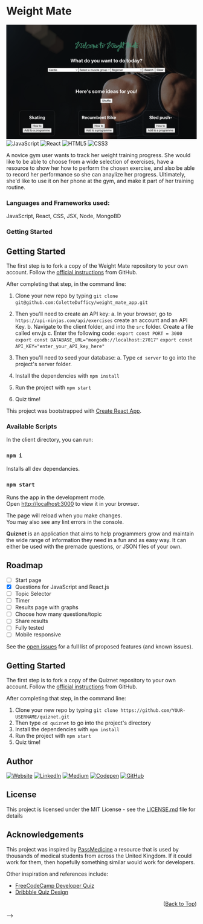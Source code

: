 # Weight Mate
![Homepage](screengrabs/homepage_screenshot_2.png)
![JavaScript](https://img.shields.io/badge/javascript-%23323330.svg?style=for-the-badge&logo=javascript&logoColor=%23F7DF1E)
![React](https://img.shields.io/badge/react-%2320232a.svg?style=for-the-badge&logo=react&logoColor=%2361DAFB)
![HTML5](https://img.shields.io/badge/html5-%23E34F26.svg?style=for-the-badge&logo=html5&logoColor=white)
![CSS3](https://img.shields.io/badge/css3-%231572B6.svg?style=for-the-badge&logo=css3&logoColor=white)


A novice gym user wants to track her weight training progress. She would like to be able to choose from a wide selection of exercises, have a resource to show her how to perform the chosen exercise, and also be able to record her performance so she can anaylize her progress. 
Ultimately, she'd like to use it on her phone at the gym, and make it part of her training routine. 


### Languages and Frameworks used:
JavaScript, React, CSS, JSX, Node, MongoBD

### Getting Started

## Getting Started

The first step is to fork a copy of the Weight Mate repository to your own account. Follow the [official instructions](https://docs.github.com/en/get-started/quickstart/fork-a-repo) from GitHub.

After completing that step, in the command line:

1. Clone your new repo by typing `git clone git@github.com:ColetteDufficy/weight_mate_app.git`

2. Then you'll need to create an API key:
    a. In your browser, go to `https://api-ninjas.com/api/exercises` create an account and an API Key.
    b. Navigate to the client folder, and into the `src` folder. Create a file called env.js
    c. Enter the following code:
        `export const PORT = 3000`
        `export const DATABASE_URL="mongodb://localhost:27017"`
        `export const API_KEY="enter_your_API_key_here"`

3. Then you'll need to seed your database:
    a. Type `cd server` to go into the project's server folder.

3. Install the dependencies with `npm install`
4. Run the project with `npm start`
5. Quiz time!

This project was bootstrapped with [Create React App](https://github.com/facebook/create-react-app).

### Available Scripts

In the client directory, you can run:

### `npm i` 
Installs all dev dependancies.

### `npm start`

Runs the app in the development mode.\
Open [http://localhost:3000](http://localhost:3000) to view it in your browser.

The page will reload when you make changes.\
You may also see any lint errors in the console.



<!-- 
<a name="readme-top"></a>

# Quiznet
### Wireframes
### Wireframe of main page

![Banner](https://github.com/sf-adams/quiznet/assets/35069870/60fbf66e-f37b-4c9b-8d0b-b272c2a3f392)
![React](https://img.shields.io/badge/react-%2320232a.svg?style=for-the-badge&logo=react&logoColor=%2361DAFB)
![Vite](https://img.shields.io/badge/vite-%23646CFF.svg?style=for-the-badge&logo=vite&logoColor=white)
![SASS](https://img.shields.io/badge/SASS-hotpink.svg?style=for-the-badge&logo=SASS&logoColor=white)

<!-- BACKGROUND -->

**Quiznet** is an application that aims to help programmers grow and maintain the wide range of information they need in a fun and as easy way. It can either be used with the premade questions, or JSON files of your own.

<!-- Hopefully there is a question or two in there that you didn't already know. If there's something that you'd recommend being added, please go to the [contribution](#contributing) section. -->

<!-- SCREENSHOT -->

<!-- ![](./screenshot.jpg) -->

<!-- FEATURES -->

## Roadmap

- [ ] Start page
- [x] Questions for JavaScript and React.js
- [ ] Topic Selector
- [ ] Timer
- [ ] Results page with graphs
- [ ] Choose how many questions/topic
- [ ] Share results
- [ ] Fully tested
- [ ] Mobile responsive

See the [open issues](https://github.com/sf-adams/quiznet/issues) for a full list of proposed features (and known issues).

<!-- To view the demo: click here -->

<!-- GETTING STARTED -->

## Getting Started

The first step is to fork a copy of the Quiznet repository to your own account. Follow the [official instructions](https://docs.github.com/en/get-started/quickstart/fork-a-repo) from GitHub.

After completing that step, in the command line:

1. Clone your new repo by typing `git clone https://github.com/YOUR-USERNAME/quiznet.git`
2. Then type `cd quiznet` to go into the project's directory
3. Install the dependencies with `npm install`
4. Run the project with `npm start`
5. Quiz time!

<!-- AUTHOR/CONTACT -->

## Author

[![Website][website-shield]][website-url]
[![LinkedIn][linkedin-shield]][linkedin-url]
[![Medium][medium-shield]][medium-url]
[![Codepen][codepen-shield]][codepen-url]
[![GitHub][github-shield]][github-url]

[website-shield]: https://img.shields.io/badge/Sam%20Adams-FFD300?style=for-the-badge&logo=aboutdotme&logoColor=242424
[website-url]: https://sf-adams.com
[linkedin-shield]: https://img.shields.io/badge/LinkedIn-FFD300?style=for-the-badge&logo=linkedin&logoColor=242424
[linkedin-url]: https://linkedin.com/in/sf-adams
[medium-shield]: https://img.shields.io/badge/Medium-FFD300?style=for-the-badge&logo=medium&logoColor=242424
[medium-url]: https://medium.com/@sf-adams
[codepen-shield]: https://img.shields.io/badge/CodePen-FFD300?style=for-the-badge&logo=codepen&logoColor=242424
[codepen-url]: https://codepen.io/sf-adams
[github-shield]: https://img.shields.io/badge/GitHub-FFD300?style=for-the-badge&logo=github&logoColor=242424
[github-url]: https://github.io/sf-adams

<!-- LICENSE -->

## License

This project is licensed under the MIT License - see the [LICENSE.md](LICENSE.md) file for details

<!-- ACKNOWLEDGMENTS -->

## Acknowledgements

This project was inspired by [PassMedicine](https://www.passmedicine.com/) a resource that is used by thousands of medical students from across the United Kingdom. If it could work for them, then hopefully something similar would work for developers.

Other inspiration and references include:

- [FreeCodeCamp Developer Quiz](https://developerquiz.org/)
- [Dribbble Quiz Design](https://dribbble.com/shots/17815087-Audible-Utility-Quiz)

<p align="right">(<a href="#readme-top">Back to Top</a>)</p> -->
